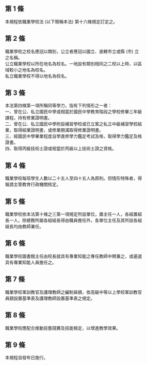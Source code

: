第 1 條
-------
本規程依職業學校法 (以下簡稱本法) 第十六條規定訂定之。

第 2 條
-------
職業學校之校名應冠以類別，公立者應冠以國立、直轄市立或縣 (市) 立  
之名稱。  
公立職業學校以所在地名為校名。一地設有類別相同之二校以上時，以區  
域較小之地名為校名。  
私立職業學校不得以地名為校名。

第 3 條
-------
本法第四條第一項所稱同等學力，指有下列情形之一者：  
一、曾在公、私立國民中學或相當於國民中學教育階段之學校修畢三年級  
    課程，持有修業證明書。  
二、曾在公、私立國民中學附設補習學校或已立案之私立中級補習學校結  
    業，取得結業證明書，或修業期滿取得修業證明書。  
三、經國民中學畢業程度自學進修學力鑑定考試及格，取得學力鑑定及格  
    證書。  
四、取得丙級技術士證或相當於丙級以上技術士證之資格。

第 4 條
-------
職業學校每班學生人數以二十五人至四十五人為原則。但情形特殊者，得  
報請主管教育行政機關核定。

第 5 條
-------
職業學校依本法第十條之三第一項規定所設單位，置主任一人，各組置組  
長一人，除總務所屬各組組長得由職員擔任外，各單位主任及其所設各組  
組長均由教師兼任。

第 6 條
-------
職業學校圖書館主任由校長就具有專業知能之專任教師中聘兼之，或遴選  
具有專業知能人員擔任之。

第 7 條
-------
職業學校軍訓教官及護理教師之編制員額，依高級中等以上學校軍訓教官  
員額設置基準表及護理教師設置基準表之規定。

第 8 條
-------
職業學校應配合推動技藝競賽及技能檢定，以增進教學效果。

第 9 條
-------
本規程自發布日施行。

